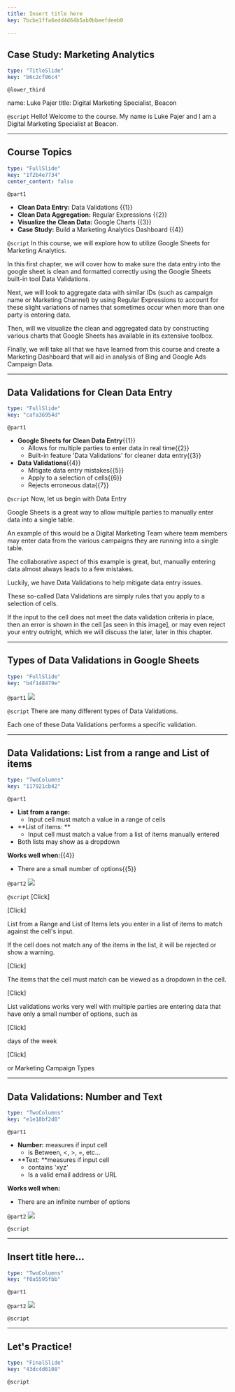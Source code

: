 ```yaml
---
title: Insert title here
key: 7bcbe1ffa6edd4d64b5ab0bbeefdeeb0

---
```

## **Case Study: Marketing Analytics**

```yaml
type: "TitleSlide"
key: "b6c2cf86c4"
```

`@lower_third`

name: Luke Pajer
title: Digital Marketing Specialist, Beacon


`@script`
Hello! Welcome to the course.
My name is Luke Pajer and I am a Digital Marketing Specialist at Beacon.


---
## **Course Topics**

```yaml
type: "FullSlide"
key: "1f2b4e7734"
center_content: false
```

`@part1`
- **Clean Data Entry:** Data Validations {{1}}
- **Clean Data Aggregation:** Regular Expressions {{2}}
- **Visualize the Clean Data:** Google Charts {{3}}
- **Case Study:** Build a Marketing Analytics Dashboard {{4}}


`@script`
In this course, we will explore how to utilize Google Sheets for Marketing Analytics.

In this first chapter, we will cover how to make sure the data entry into the google sheet is clean and formatted correctly using the Google Sheets built-in tool Data Validations.

Next, we will look to aggregate data with similar IDs (such as campaign name or Marketing Channel) by using Regular Expressions to account for these slight variations of names that sometimes occur when more than one party is entering data.

Then, will we visualize the clean and aggregated data by constructing various charts that Google Sheets has available in its extensive toolbox.

Finally, we will take all that we have learned from this course and create a Marketing Dashboard that will aid in analysis of Bing and Google Ads Campaign Data.


---
## **Data Validations for Clean Data Entry**

```yaml
type: "FullSlide"
key: "cafa36954d"
```

`@part1`
- **Google Sheets for Clean Data Entry**{{1}}
     - Allows for multiple parties to enter data in real time{{2}}
     - Built-in feature 'Data Validations' for cleaner data entry{{3}}
- **Data Validations**{{4}}
     - Mitigate data entry mistakes{{5}}
     - Apply to a selection of cells{{6}}
     - Rejects erroneous data{{7}}


`@script`
Now, let us begin with Data Entry

Google Sheets is a great way to allow multiple parties to manually enter data into a single table. 

An example of this would be a Digital Marketing Team where team members may enter data from the various campaigns they are running into a single table.

The collaborative aspect of this example is great, but, manually entering data almost always leads to a few mistakes.

Luckily, we have Data Validations to help mitigate data entry issues.

These so-called Data Validations are simply rules that you apply to a selection of cells.

If the input to the cell does not meet the data validation criteria in place, then an error is shown in the cell [as seen in this image], or may even reject your entry outright, which we will discuss the later, later in this chapter.


---
## **Types of Data Validations in Google Sheets**

```yaml
type: "FullSlide"
key: "b4f148479e"
```

`@part1`
![](http://assets.datacamp.com/production/repositories/4074/datasets/5f31c0f906a4806c35f5654d6f0a6214a3db32d7/DataValidations.png)


`@script`
There are many different types of Data Validations.  

Each one of these Data Validations performs a specific validation.


---
## **Data Validations: List from a range and List of items**

```yaml
type: "TwoColumns"
key: "117921cb42"
```

`@part1`
- **List from a range:**
     - Input cell must match a value in a range of cells
- **List of items: **
     - Input cell must match a value from a list of items manually entered
- Both lists may show as a dropdown

**Works well when:**{{4}}
- There are a small number of options{{5}}


`@part2`
![](http://assets.datacamp.com/production/repositories/4074/datasets/d77beb6456f1f278e9f898b3a079161e6cd3d152/Drops.png)


`@script`
[Click]

[Click]

List from a Range and List of Items lets you enter in a list of items to match against the cell's input.  

If the cell does not match any of the items in the list, it will be rejected or show a warning.

[Click]

The items that the cell must match can be viewed as a dropdown in the cell.

[Click]

List validations works very well with multiple parties are entering data that have only a small number of options, such as 

[Click]

days of the week

[Click]

or Marketing Campaign Types


---
## **Data Validations: Number and Text**

```yaml
type: "TwoColumns"
key: "e1e18bf2d8"
```

`@part1`
- **Number:** measures if input cell
     - is Between, <, >, =, etc...
- **Text: **measures if input cell
     - contains 'xyz'
     - Is a valid email address or URL

**Works well when:**
- There are an infinite number of options


`@part2`
![](http://assets.datacamp.com/production/repositories/4074/datasets/a2738a9aa8e29c190ce803f0046616bccf1fe0c5/Number.png)


`@script`



---
## Insert title here...

```yaml
type: "TwoColumns"
key: "f0a5595fbb"
```

`@part1`



`@part2`
![](image-url)


`@script`



---
## Let's Practice!

```yaml
type: "FinalSlide"
key: "43dc4d6108"
```

`@script`


